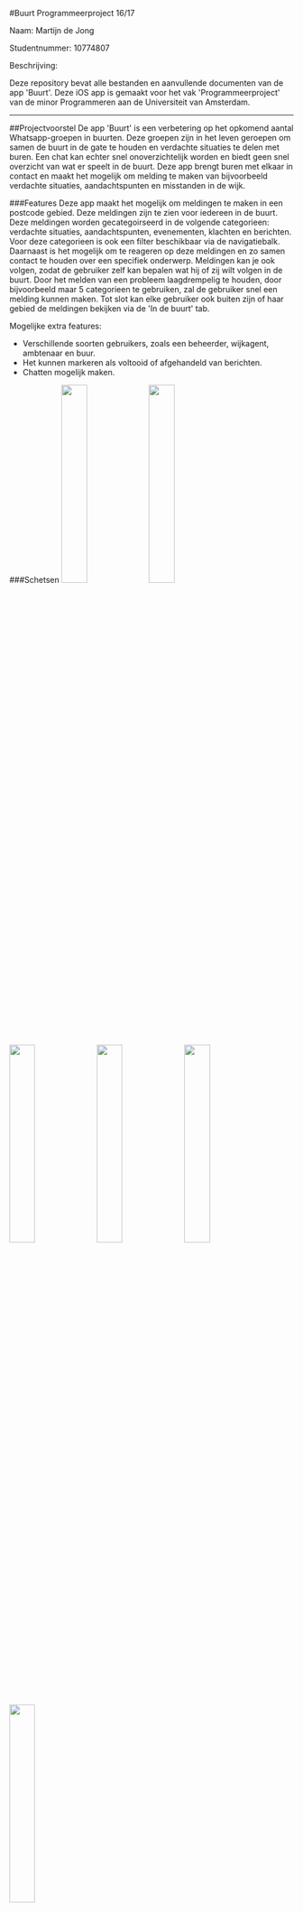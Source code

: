 #Buurt
Programmeerproject 16/17

Naam: Martijn de Jong

Studentnummer: 10774807

Beschrijving:

Deze repository bevat alle bestanden en aanvullende documenten van de app 'Buurt'. Deze iOS app is gemaakt voor het vak 'Programmeerproject' van de minor Programmeren aan de Universiteit van Amsterdam.

---
##Projectvoorstel
De app 'Buurt' is een verbetering op het opkomend aantal Whatsapp-groepen in buurten. Deze groepen zijn in het leven geroepen om samen de buurt in de gate te houden en verdachte situaties te delen met buren. Een chat kan echter snel onoverzichtelijk worden en biedt geen snel overzicht van wat er speelt in de buurt. Deze app brengt buren met elkaar in contact en maakt het mogelijk om melding te maken van bijvoorbeeld verdachte situaties, aandachtspunten en misstanden in de wijk.


###Features
Deze app maakt het mogelijk om meldingen te maken in een postcode gebied. Deze meldingen zijn te zien voor iedereen in de buurt. Deze meldingen worden gecategoirseerd in de volgende categorieen: verdachte situaties, aandachtspunten, evenementen, klachten en berichten. Voor deze categorieen is ook een filter beschikbaar via de navigatiebalk. Daarnaast is het mogelijk om te reageren op deze meldingen en zo samen contact te houden over een specifiek onderwerp. Meldingen kan je ook volgen, zodat de gebruiker zelf kan bepalen wat hij of zij wilt volgen in de buurt. Door het melden van een probleem laagdrempelig te houden, door bijvoorbeeld maar 5 categorieen te gebruiken, zal de gebruiker snel een melding kunnen maken. Tot slot kan elke gebruiker ook buiten zijn of haar gebied de meldingen bekijken via de 'In de buurt' tab. 

Mogelijke extra features:
- Verschillende soorten gebruikers, zoals een beheerder, wijkagent, ambtenaar en buur.
- Het kunnen markeren als voltooid of afgehandeld van berichten.
- Chatten mogelijk maken.

###Schetsen
<img src="https://github.com/Martijn66/progproject/blob/master/doc/11.png" width=30%>
<img src="https://github.com/Martijn66/progproject/blob/master/doc/12.png" width=30%>
<img src="https://github.com/Martijn66/progproject/blob/master/doc/13.png" width=30%>
<img src="https://github.com/Martijn66/progproject/blob/master/doc/14.png" width=30%>
<img src="https://github.com/Martijn66/progproject/blob/master/doc/15.png" width=30%>
<img src="https://github.com/Martijn66/progproject/blob/master/doc/16.png" width=30%>

###Data
De meeste data wordt geleverd door de gebruikers zelf. Deze data wordt opgeslagen in een database en is vervolgens te raadplegen door de andere gebruikers. Daarnaast wordt er data verkregen met gebruik van MapKit waarbij coordinaten van een locatie worden opgehaald.


###Componenten
Deze app kan verdeeld worden in verschillende componenten. Het loginscherm wordt in principe alleen getoond bij het de eerste keer opnenen van de app. In dit scherm kan een account aangemaakt worden of indien de gebruiker al een account heeft kan hij of zij inloggen. Het startscherm bestaat uit een feed van de laatste meldingen en een hot topic dat bepaald is met behulp van het aantal reacties en de tijdstamp van de melding. In dit overzicht is het ook mogelijk om meldingen te volgen. Deze meldingen worden in een apart scherm weergegeven. Daarnaast is er een scherm voor elke melding, waarbij de naam, categorie, beschrijving, optioneel een foto, locatie op kaart en reacties zijn opgenomen. Daarnaast is natuurlijk ook een scherm waarbij de gebruiker een melding kan maken. Dit scherm is snel te bereiken via de tab bar, zodat de drempel voor het maken van een melding laag is. Het 'In de buurt' scherm toont een grote kaart met daar onder een tableview waarbij men ook buiten de eigen buurt de meldingen kan zien. Hiervoor wordt gebruik gemaakt van de huidige locatie van de iPhone.


###Externe Componenten
Voor het opslaan van de meldingen en daarbij behoordende informatie en data en het beheren van accounts zal Google Firebase gebruikt worden. Daarnaast zal MapKit van Apple gebruikt worden voor het weergeven van de kaarten en verkrijgen van de coordinaten. 


###Technische uitdagingen
Het gebruik maken van de locatie zal waarschijnlijk het meest uitdagend zijn. Er zijn echter genoeg mogelijkheden om locatievoorziening te gebuiken. Apple heeft een eigen MapKit die gebruikt kan worden, een alternatief zou de Google API kunnen zijn. Daarnaast zou ik gebruik kunnen maken van Facebook tijdens het aanmeldingsproces. In dit geval hoeft de gebruiker zelf geen naam op te geven en profielfoto. Dit laatste is niet belangrijk, maar kan de app wel visueel aantrekkelijker maken. In het technisch ontwerp zal ik dieper ingaan op de structuur van de database.


###Vergelijkbare app's
In de App store zijn vergelijkbare app's beschikbaar. De app 'BuurtApp' heeft niet veel goede beoordelingen. In de slechte recensies wordt voornamelijk aangegeven dat de app crasht en niet naar behoren werkt. De app 'Nextdoor' daarentegen heeft 4 sterren over alle versies en krijgt zeer goede recencies. Wel zijn er drie punten van kritiek te vinden: reclame in de app, spam en ongewenste berichten en de hoeveelheid persoonlijke gegevens die de app wilt weten.

Dit laatste punt is denk ik belangrijk om rekening mee te houden. Zo is voor het bepalen van de buurt de postcode in eerste instantie genoeg informatie, daarnaast is een (gebruikers)naam verplicht, maar een profielfoto is bijvoorbeeld optioneel.Ik denk dat het zeer belangrijk om de scope van de app niet al te breed te maken en het maken en ontvangen van meldingen centraal moet staan. De drempel om deel te nemen aan deze app moet zo laag mogelijk zijn.

[![BCH compliance](https://bettercodehub.com/edge/badge/Martijn66/progproject)](https://bettercodehub.com)
